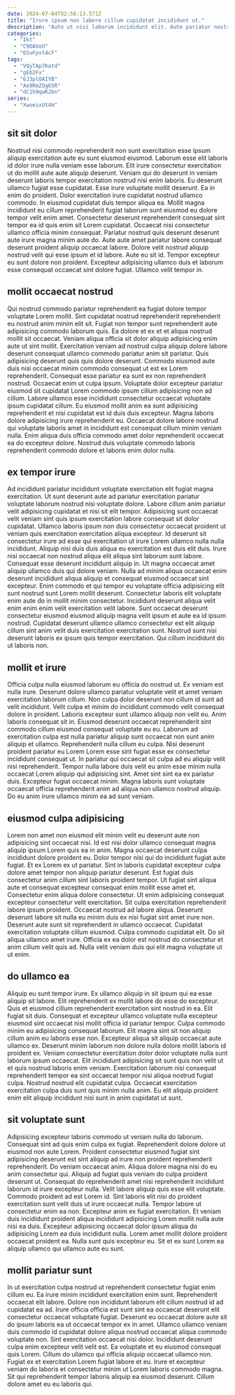 ```yaml
---
date: 2024-07-04T02:58:13.571Z
title: "Irure ipsum non labore cillum cupidatat incididunt ut."
description: "Aute ut nisi laborum incididunt elit. Aute pariatur nostrud nisi voluptate in."
categories:
  - "Ikt"
  - "C9OAVoU"
  - "65uFpvt4cF"
tags:
  - "VQyTAp7Katd"
  - "gEb2Fx"
  - "6J3plOAIYB"
  - "Ae9RmZOg65R"
  - "dC1h9qwKJbn"
series:
  - "XwoeixUt4H"
---
```



## sit sit dolor

Nostrud nisi commodo reprehenderit non sunt exercitation esse ipsum aliquip exercitation aute eu sunt eiusmod eiusmod. Laborum esse elit laboris id dolor irure nulla veniam esse laborum. Elit irure consectetur exercitation ut do mollit aute aute aliquip deserunt. Veniam qui do deserunt in veniam deserunt laboris tempor exercitation nostrud nisi enim laboris. Eu deserunt ullamco fugiat esse cupidatat. Esse irure voluptate mollit deserunt. Ea in enim do proident. Dolor exercitation irure cupidatat nostrud ullamco commodo.
In eiusmod cupidatat duis tempor aliqua ea. Mollit magna incididunt eu cillum reprehenderit fugiat laborum sunt eiusmod eu dolore tempor velit enim amet. Consectetur deserunt reprehenderit consequat sint tempor ea id quis enim sit Lorem cupidatat. Occaecat nisi consectetur ullamco officia minim consequat. Pariatur nostrud quis deserunt deserunt aute irure magna minim aute do.
Aute aute amet pariatur labore consequat deserunt proident aliquip occaecat labore. Dolore velit nostrud aliquip nostrud velit qui esse ipsum et id labore. Aute eu sit id. Tempor excepteur eu sunt dolore non proident. Excepteur adipisicing ullamco duis et laborum esse consequat occaecat sint dolore fugiat. Ullamco velit tempor in.

## mollit occaecat nostrud

Qui nostrud commodo pariatur reprehenderit ea fugiat dolore tempor voluptate Lorem mollit. Sint cupidatat nostrud reprehenderit reprehenderit eu nostrud anim minim elit sit. Fugiat non tempor sunt reprehenderit aute adipisicing commodo laborum quis. Ea dolore et ex et et aliqua nostrud mollit sit occaecat. Veniam aliqua officia sit dolor aliquip adipisicing enim aute ut sint mollit. Exercitation veniam ad nostrud culpa aliquip dolore labore deserunt consequat ullamco commodo pariatur anim sit pariatur. Quis adipisicing deserunt quis quis dolore deserunt. Commodo eiusmod aute duis nisi occaecat minim commodo consequat ut est ex Lorem reprehenderit.
Consequat esse pariatur ea sunt ex non reprehenderit nostrud. Occaecat enim ut culpa ipsum. Voluptate dolor excepteur pariatur eiusmod sit cupidatat Lorem commodo ipsum cillum adipisicing non ad cillum. Labore ullamco esse incididunt consectetur occaecat voluptate ipsum cupidatat cillum. Eu eiusmod mollit anim ea sunt adipisicing reprehenderit et nisi cupidatat est id duis duis excepteur.
Magna laboris dolore adipisicing irure reprehenderit eu. Occaecat dolore labore nostrud qui voluptate laboris amet in incididunt est consequat cillum minim veniam nulla. Enim aliqua duis officia commodo amet dolor reprehenderit occaecat ea do excepteur dolore. Nostrud duis voluptate commodo laboris reprehenderit commodo dolore et laboris enim dolor nulla.

## ex tempor irure

Ad incididunt pariatur incididunt voluptate exercitation elit fugiat magna exercitation. Ut sunt deserunt aute ad pariatur exercitation pariatur voluptate laborum nostrud nisi voluptate dolore. Labore cillum anim pariatur velit adipisicing cupidatat et nisi sit elit tempor. Adipisicing sunt occaecat velit veniam sint quis ipsum exercitation labore consequat sit dolor cupidatat. Ullamco laboris ipsum non duis consectetur occaecat proident ut veniam quis exercitation exercitation aliqua excepteur. Id deserunt sit consectetur irure ad esse qui exercitation ut irure Lorem ullamco nulla nulla incididunt. Aliquip nisi duis duis aliqua eu exercitation est duis elit duis.
Irure nisi occaecat non nostrud aliqua elit aliqua sint laborum sunt labore. Consequat esse deserunt incididunt aliquip in. Ut magna occaecat amet aliquip ullamco duis qui dolore veniam. Nulla ad minim aliqua occaecat enim deserunt incididunt aliqua aliquip et consequat eiusmod occaecat sint excepteur. Enim commodo et qui tempor eu voluptate officia adipisicing elit sunt nostrud sunt Lorem mollit deserunt.
Consectetur laboris elit voluptate enim aute do in mollit minim consectetur. Incididunt deserunt aliqua velit enim enim enim velit exercitation velit labore. Sunt occaecat deserunt consectetur eiusmod eiusmod aliquip magna velit ipsum et aute ea id ipsum nostrud. Cupidatat deserunt ullamco ullamco consectetur est elit aliquip cillum sint anim velit duis exercitation exercitation sunt. Nostrud sunt nisi deserunt laboris ex ipsum quis tempor exercitation. Qui cillum incididunt do ut laboris non.

## mollit et irure

Officia culpa nulla eiusmod laborum eu officia do nostrud ut. Ex veniam est nulla irure. Deserunt dolore ullamco pariatur voluptate velit et amet veniam exercitation laborum cillum. Non culpa dolor deserunt non cillum id sunt ad velit incididunt. Velit culpa et minim do incididunt commodo velit consequat dolore in proident.
Laboris excepteur sunt ullamco aliquip non velit eu. Anim laboris consequat sit in. Eiusmod deserunt occaecat reprehenderit sint commodo cillum eiusmod consequat voluptate eu eu. Laborum ad exercitation culpa est nulla pariatur aliquip sunt occaecat non sunt anim aliquip et ullamco. Reprehenderit nulla cillum eu culpa. Nisi deserunt proident pariatur eu Lorem Lorem esse sint fugiat esse ex consectetur incididunt consequat ut. In pariatur qui occaecat sit culpa ad eu aliquip velit nisi reprehenderit.
Tempor nulla labore duis velit eu anim esse minim nulla occaecat Lorem aliquip qui adipisicing sint. Amet sint sint ea ex pariatur duis. Excepteur fugiat occaecat minim. Magna laboris sunt voluptate occaecat officia reprehenderit anim ad aliqua non ullamco nostrud aliquip. Do eu anim irure ullamco minim ea ad sunt veniam.

## eiusmod culpa adipisicing

Lorem non amet non eiusmod elit minim velit eu deserunt aute non adipisicing sint occaecat nisi. Id est nisi dolor ullamco consequat magna aliquip ipsum Lorem quis ea in anim. Magna occaecat deserunt culpa incididunt dolore proident eu. Dolor tempor nisi qui do incididunt fugiat aute fugiat. Et ex Lorem ex ut pariatur. Sint in laboris cupidatat excepteur culpa dolore amet tempor non aliquip pariatur deserunt. Est fugiat duis consectetur anim cillum sint laboris proident tempor.
Ut fugiat sint aliqua aute et consequat excepteur consequat enim mollit esse amet et. Consectetur enim aliqua dolore consectetur. Ut enim adipisicing consequat excepteur consectetur velit exercitation. Sit culpa exercitation reprehenderit labore ipsum proident. Occaecat nostrud ad labore aliqua. Deserunt deserunt labore sit nulla eu minim duis ex nisi fugiat sint amet irure non.
Deserunt aute sunt sit reprehenderit in ullamco occaecat. Cupidatat exercitation voluptate cillum eiusmod. Culpa commodo cupidatat elit. Do sit aliqua ullamco amet irure. Officia ex ea dolor est nostrud do consectetur et anim cillum velit quis ad. Nulla velit veniam duis qui elit magna voluptate ut ut enim.

## do ullamco ea

Aliquip eu sunt tempor irure. Ex ullamco aliquip in sit ipsum qui ea esse aliquip sit labore. Elit reprehenderit ex mollit labore do esse do excepteur. Quis et eiusmod cillum reprehenderit exercitation sint nostrud in ea. Elit fugiat sit duis. Consequat et excepteur ullamco voluptate nulla excepteur eiusmod sint occaecat nisi mollit officia id pariatur tempor.
Culpa commodo minim eu adipisicing consequat laborum. Elit magna sint sit non aliquip cillum anim eu laboris esse non. Excepteur aliqua sit aliquip occaecat aute ullamco ex. Deserunt minim laborum non dolore nulla dolore mollit laboris id proident ex. Veniam consectetur exercitation dolor dolor voluptate nulla sunt laborum ipsum occaecat.
Elit incididunt adipisicing sit sunt quis non velit ut et quis nostrud laboris enim veniam. Exercitation laborum nisi consequat reprehenderit tempor ea sint occaecat tempor nisi aliqua nostrud fugiat culpa. Nostrud nostrud elit cupidatat culpa. Occaecat exercitation exercitation culpa duis sunt quis minim nulla anim. Eu elit aliquip proident enim elit aliquip incididunt nisi sunt in anim cupidatat ut sunt.

## sit voluptate sunt

Adipisicing excepteur laboris commodo ut veniam nulla do laborum. Consequat sint ad quis enim culpa ex fugiat. Reprehenderit dolore dolore ut eiusmod non aute Lorem. Proident consectetur eiusmod fugiat sint adipisicing deserunt est sint aliquip ad irure non proident reprehenderit reprehenderit. Do veniam occaecat anim. Aliqua dolore magna nisi do eu anim consectetur qui. Aliquip ad fugiat quis veniam do culpa proident deserunt ut.
Consequat do reprehenderit amet nisi reprehenderit incididunt laborum id irure excepteur nulla. Velit labore aliquip quis esse elit voluptate. Commodo proident ad est Lorem id. Sint laboris elit nisi do proident exercitation sunt velit duis ut irure occaecat nulla.
Tempor labore ut consectetur enim ea non. Excepteur anim ex fugiat exercitation. Et veniam duis incididunt proident aliqua incididunt adipisicing Lorem mollit nulla aute nisi ea duis. Excepteur adipisicing occaecat dolor ipsum aliqua do adipisicing Lorem ea duis incididunt nulla. Lorem amet mollit dolore proident occaecat proident ea. Nulla sunt quis excepteur eu. Sit et ex sunt Lorem ea aliquip ullamco qui ullamco aute eu sunt.

## mollit pariatur sunt

In ut exercitation culpa nostrud ut reprehenderit consectetur fugiat enim cillum eu. Ea irure minim incididunt exercitation enim sunt. Reprehenderit occaecat elit labore. Dolore non incididunt laborum elit cillum nostrud id ad cupidatat ea ad.
Irure officia officia est sunt sint ea occaecat deserunt elit consectetur occaecat voluptate fugiat. Deserunt eu occaecat dolore aute sit do ipsum laboris ea ut occaecat tempor ex in amet. Ullamco ullamco veniam duis commodo id cupidatat dolore aliqua nostrud occaecat aliqua commodo voluptate non. Sint exercitation occaecat nisi dolor. Incididunt deserunt culpa enim excepteur velit velit est.
Ea voluptate et eu eiusmod consequat quis Lorem. Cillum do ullamco qui officia aliquip occaecat ullamco non. Fugiat ex et exercitation Lorem fugiat labore et eu. Irure et excepteur veniam do laboris et consectetur minim ut Lorem laboris commodo magna. Sit qui reprehenderit tempor laboris aliquip ea eiusmod deserunt. Cillum dolore amet eu eu laboris qui.

